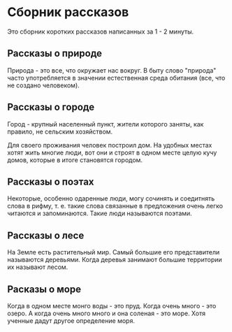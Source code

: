 # Сборник рассказов
Это сборник коротких рассказов написанных за 1 - 2 минуты.
## Рассказы о природе
Природа - это все, что окружает нас вокруг.
В быту слово "природа" часто употребляется в значении естественная среда обитания (все, что не создано человеком).
## Рассказы о городе
Город - крупный населенный пункт, жители которого заняты, как правило, не сельским хозяйством.

Для своего проживания человек построил дом. На удобных местах хотят жить многие люди, вот они и строят в одном месте целую кучу домов, которые в итоге становятся городом.
## Рассказы о поэтах
Некоторые, особенно одаренные люди, могу сочинять и соедитнять слова в рифму, т. е. такие слова связанные в предложения очень легко читаются и запоминаются. Такие люди называются поэтами.
## Рассказы о лесе
На Земле есть растительный мир. Самый большие его представители называются деревьями. Когда деревья занимают большие территории их называют лесом.
## Расказы о море
Когда в одном месте монго воды - это пруд. Когда очень много - это озеро. А когда очень много много и она соленая - это море. Хотя ученные дадут другое определение моря.